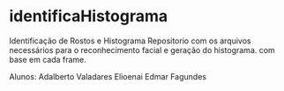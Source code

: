 # identificaHistograma
Identificação de Rostos e Histograma
Repositorio com os arquivos necessários para o reconhecimento facial e geração do histograma. com base em cada frame.

Alunos:
Adalberto Valadares
Elioenai 
Edmar Fagundes

